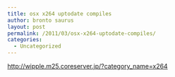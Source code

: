 ```yaml
---
title: osx x264 uptodate compiles
author: bronto saurus
layout: post
permalink: /2011/03/osx-x264-uptodate-compiles/
categories:
  - Uncategorized
---
```

<http://wipple.m25.coreserver.jp/?category_name=x264>